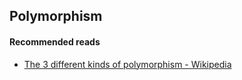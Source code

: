 ## Polymorphism

#### Recommended reads
* [The 3 different kinds of polymorphism - Wikipedia](https://en.wikipedia.org/wiki/Polymorphism_(computer_science))
